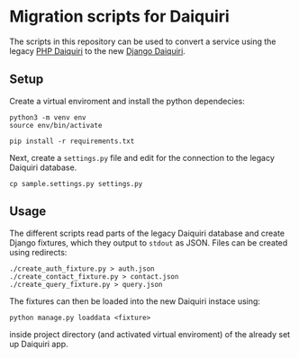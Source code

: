 Migration scripts for Daiquiri
==============================

The scripts in this repository can be used to convert a service using the legacy [PHP Daiquiri](https://github.com/aipescience/daiquiri) to the new [Django Daiquiri](https://github.com/aipescience/django-daiquiri).

Setup
-----

Create a virtual enviroment and install the python dependecies:

```
python3 -m venv env
source env/bin/activate

pip install -r requirements.txt
```

Next, create a `settings.py` file and edit for the connection to the legacy Daiquiri database.

```
cp sample.settings.py settings.py
```

Usage
-----

The different scripts read parts of the legacy Daiquiri database and create Django fixtures, which they output to `stdout` as JSON. Files can be created using redirects:

```
./create_auth_fixture.py > auth.json
./create_contact_fixture.py > contact.json
./create_query_fixture.py > query.json
```

The fixtures can then be loaded into the new Daiquiri instace using:

```
python manage.py loaddata <fixture>
```

inside project directory (and activated virtual enviroment) of the already set up Daiquiri app.
